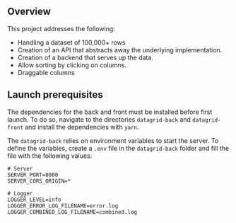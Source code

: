 ## Overview

This project addresses the following:

* Handling a dataset of 100,000+ rows
* Creation of an API that abstracts away the underlying implementation.
* Creation of a backend that serves up the data.
* Allow sorting by clicking on columns.
* Draggable columns

## Launch prerequisites

The dependencies for the back and front must be installed before first launch. To do so, navigate to the
directories `datagrid-back`
and `datagrid-front` and install the dependencies with `yarn`.

The `datagrid-back` relies on environment variables to start the server. To define the variables, create a `.env` file
in the `datagrid-back` folder and fill the file with the following values:
```dotenv
# Server
SERVER_PORT=8000
SERVER_CORS_ORIGIN=*

# Logger
LOGGER_LEVEL=info
LOGGER_ERROR_LOG_FILENAME=error.log
LOGGER_COMBINED_LOG_FILENAME=combined.log
```